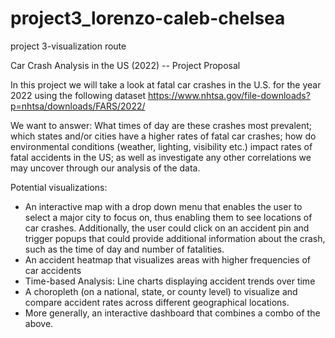 # project3_lorenzo-caleb-chelsea
project 3-visualization route 

Car Crash Analysis in the US (2022) -- Project Proposal

In this project we will take a look at fatal car crashes in the U.S. for the year 2022 using the following dataset https://www.nhtsa.gov/file-downloads?p=nhtsa/downloads/FARS/2022/

We want to answer: What times of day are these crashes most prevalent; which states and/or cities have a higher rates of fatal car crashes; how do environmental conditions (weather, lighting, visibility etc.) impact rates of fatal accidents in the US; as well as investigate any other correlations we may uncover through our analysis of the data. 

Potential visualizations: 
- An interactive map with a drop down menu that enables the user to select a major city to focus on, thus enabling them to see locations of car crashes. Additionally, the user could click on an accident pin and trigger popups that could provide additional information about the crash, such as the time of day and number of fatalities.
- An accident heatmap that visualizes areas with higher frequencies of car accidents
- Time-based Analysis: Line charts displaying accident trends over time
- A choropleth (on a national, state, or county level) to visualize and compare accident rates across different geographical locations. 
- More generally, an interactive dashboard that combines a combo of the above.

